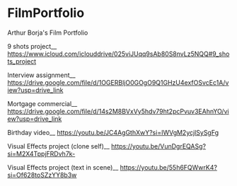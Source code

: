 # FilmPortfolio
Arthur Borja's Film Portfolio

9 shots project__ https://www.icloud.com/iclouddrive/025viJUqq9sAb80S8nvLz5NQQ#9_shots_project

Interview assignment__ https://drive.google.com/file/d/1OGERBljO0GOgO9Q1GHzU4exfOSvcEc1A/view?usp=drive_link

Mortgage commercial__ https://drive.google.com/file/d/14s2M8BVxVy5hdv79ht2pcPvuv3EAhnYO/view?usp=drive_link

Birthday video__  https://youtu.be/JC4AgGthXwY?si=IWVgM2ycjlSySgFg

Visual Effects project (clone self)__ https://youtu.be/VunDgrEQASg?si=M2X4TppjFRDvh7k-

Visual Effects project (text in scene)__ https://youtu.be/55h6FQWwrK4?si=Of628toSZzYY8b3w
